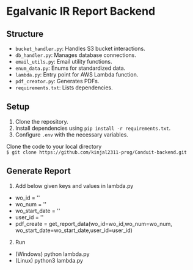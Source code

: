 # Egalvanic IR Report Backend
## Structure
- `bucket_handler.py`: Handles S3 bucket interactions.
- `db_handler.py`: Manages database connections.
- `email_utils.py`: Email utility functions.
- `enum_data.py`: Enums for standardized data.
- `lambda.py`: Entry point for AWS Lambda function.
- `pdf_creator.py`: Generates PDFs.
- `requirements.txt`: Lists dependencies.

## Setup
1. Clone the repository.
2. Install dependencies using `pip install -r requirements.txt`.
3. Configure `.env` with the necessary variables.

Clone the code to your local directory  
`$ git clone https://github.com/kinjal2311-prog/Conduit-backend.git`  

## Generate Report
1. Add below given keys and values in lambda.py
 - wo_id = ''
 - wo_num = ''
 - wo_start_date = ''
 - user_id = ''
 - pdf_create = get_report_data(wo_id=wo_id,wo_num=wo_num, wo_start_date=wo_start_date,user_id=user_id)
2. Run
 - (Windows) python lambda.py
 - (Linux) python3 lambda.py


